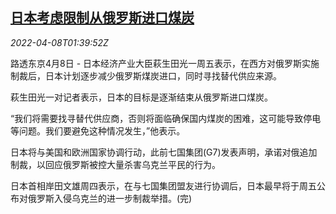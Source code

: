 <!--1649383263000-->
[日本考虑限制从俄罗斯进口煤炭](https://cn.reuters.com/article/japan-russia-coal-ban-0408-idCNKCS2M004L)
------

<div><i>2022-04-08T01:39:52Z</i></div><p>路透东京4月8日 - 日本经济产业大臣萩生田光一周五表示，在西方对俄罗斯实施制裁后，日本计划逐步减少俄罗斯煤炭进口，同时寻找替代供应来源。</p><p>萩生田光一对记者表示，日本的目标是逐渐结束从俄罗斯进口煤炭。</p><p>“我们将需要找寻替代供应商，否则将面临确保国内煤炭的困难，这可能导致停电等问题。我们要避免这种情况发生，”他表示。</p><p>日本将与美国和欧洲国家协调行动，此前七国集团(G7)发表声明，承诺对俄追加制裁，以回应俄罗斯被控大量杀害乌克兰平民的行为。</p><p>日本首相岸田文雄周四表示，在与七国集团盟友进行协调后，日本最早将于周五公布对俄罗斯入侵乌克兰的进一步制裁举措。(完)</p>
